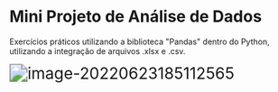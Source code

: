 # Mini Projeto de Análise de Dados

Exercícios práticos utilizando a biblioteca "Pandas" dentro do Python, utilizando a integração de arquivos .xlsx e .csv.

<img src="C:\Users\Filipe Santos\AppData\Roaming\Typora\typora-user-images\image-20220623185112565.png" alt="image-20220623185112565" style="zoom:200%;" />

